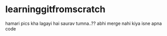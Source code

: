 # learninggitfromscratch

hamari pics kha lagayi hai saurav tumna..??
abhi merge nahi kiya isne apna code
